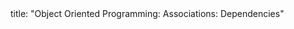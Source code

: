 <frontmatter>
title: "Object Oriented Programming: Associations: Dependencies"
</frontmatter>

<include src="navbar.md" boilerplate />

<include src="unit-inPage-asFlat.md" boilerplate />